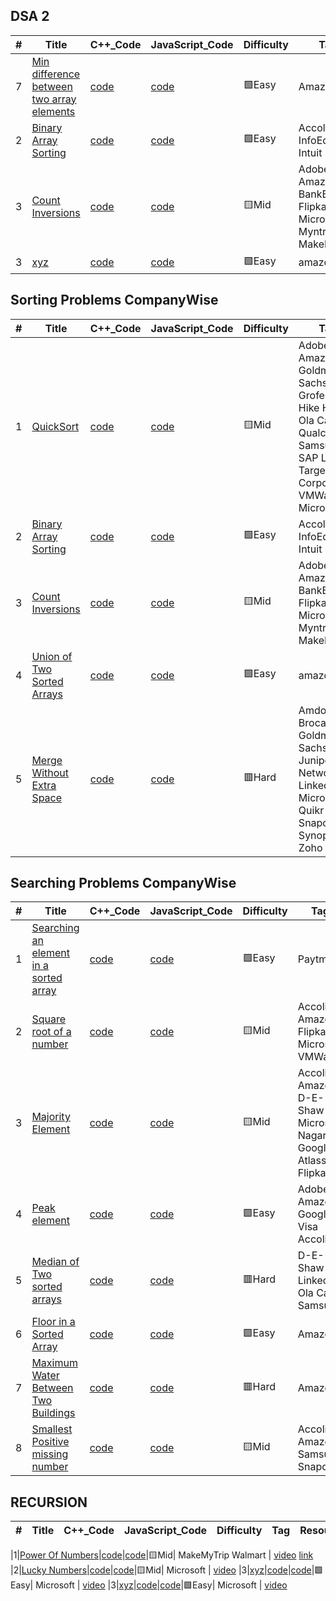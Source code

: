 ## DSA 2

|  #  |      Title     |   C++_Code   | JavaScript_Code   | Difficulty  | Tag            
|-----|----------------|----------|----------|-------------|-------- 
|7|[Min difference between two array elements]()|[code]()|[code]()|:green_square:Easy| Amazon
|2|[Binary Array Sorting]()|[code]()|[code]()|:green_square:Easy|Accolite InfoEdge Intuit Paytm
|3|[Count Inversions]()|[code]()|[code]()|:yellow_square:Mid|Adobe Amazon BankBazaar Flipkart Microsoft Myntra MakeMyTrip
|3|[xyz]()|[code]()|[code]()|:green_square:Easy| amazone

## Sorting Problems CompanyWise

|  #  |      Title     |   C++_Code   | JavaScript_Code   | Difficulty  | Tag            
|-----|----------------|----------|----------|-------------|-------- 
|1|[QuickSort]()|[code]()|[code]()|:yellow_square:Mid|Adobe Amazon Goldman Sachs Grofers Hike HSBC Ola Cabs Qualcomm Samsung SAP Labs Target Corporation VMWare Microsoft
|2|[Binary Array Sorting]()|[code]()|[code]()|:green_square:Easy|Accolite InfoEdge Intuit Paytm
|3|[Count Inversions]()|[code]()|[code]()|:yellow_square:Mid|Adobe Amazon BankBazaar Flipkart Microsoft Myntra MakeMyTrip
|4|[Union of Two Sorted Arrays ]()|[code]()|[code]()|:green_square:Easy| amazone
|5|[Merge Without Extra Space]()|[code]()|[code]()|:red_square:Hard| Amdocs Brocade Goldman Sachs Juniper Networks Linkedin Microsoft Quikr Snapdeal Synopsys Zoho Adobe


## Searching Problems CompanyWise

|  #  |      Title     |   C++_Code   | JavaScript_Code   | Difficulty  | Tag            
|-----|----------------|----------|----------|-------------|-------- 
|1|[Searching an element in a sorted array]()|[code]()|[code]()|:green_square:Easy| Paytm
|2|[Square root of a number]()|[code]()|[code]()|:yellow_square:Mid| Accolite Amazon Flipkart Microsoft VMWare
|3|[Majority Element]()|[code]()|[code]()|:yellow_square:Mid| Accolite Amazon D-E-Shaw Microsoft Nagarro Google Atlassian Flipkart
|4|[Peak element]()|[code]()|[code]()|:green_square:Easy|  Adobe Amazon Google Visa Accolite
|5|[Median of Two sorted arrays]()|[code]()|[code]()|:red_square:Hard| D-E-Shaw Linkedin Ola Cabs Samsung
|6|[Floor in a Sorted Array]()|[code]()|[code]()|:green_square:Easy|  Amazon
|7|[Maximum Water Between Two Buildings ]()|[code]()|[code]()|:red_square:Hard|Amazon
|8|[Smallest Positive missing number]()|[code]()|[code]()|:yellow_square:Mid|  Accolite Amazon Samsung Snapdea



## RECURSION

|  #  |      Title     |   C++_Code   | JavaScript_Code   | Difficulty  | Tag | Resources           
|-----|----------------|----------|----------|-------------|---------- |----------------

|1|[Power Of Numbers]()|[code]()|[code]()|:yellow_square:Mid| MakeMyTrip Walmart | [video](https://www.youtube.com/watch?v=RCq5TYMZEwg) [link](https://www.youtube.com/watch?v=6021UbhPEdY)
|2|[Lucky Numbers]()|[code]()|[code]()|:yellow_square:Mid| Microsoft | [video](https://www.youtube.com/watch?v=-Xzj2G-BkFs)
|3|[xyz]()|[code]()|[code]()|:green_square:Easy| Microsoft | [video]()
|3|[xyz]()|[code]()|[code]()|:green_square:Easy| Microsoft | [video]()
